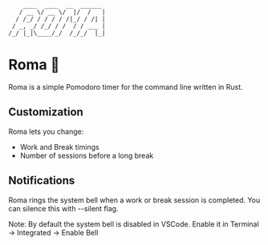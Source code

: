 ```
    ____  ____  __  ______
   / __ \/ __ \/  |/  /   |
  / /_/ / / / / /|_/ / /| |
 / _, _/ /_/ / /  / / ___ |
/_/ |_|\____/_/  /_/_/  |_|

```

# Roma 🍅

Roma is a simple Pomodoro timer for the command line written in Rust.

## Customization

Roma lets you change:

- Work and Break timings
- Number of sessions before a long break

## Notifications

Roma rings the system bell when a work or break session is completed.
You can silence this with --silent flag.

Note: By default the system bell is disabled in VSCode. Enable it in Terminal -> Integrated -> Enable Bell
